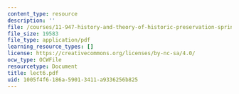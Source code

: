 ```yaml
---
content_type: resource
description: ''
file: /courses/11-947-history-and-theory-of-historic-preservation-spring-2007/1005f4f6186a59013411a9336256b825_lect6.pdf
file_size: 19583
file_type: application/pdf
learning_resource_types: []
license: https://creativecommons.org/licenses/by-nc-sa/4.0/
ocw_type: OCWFile
resourcetype: Document
title: lect6.pdf
uid: 1005f4f6-186a-5901-3411-a9336256b825
---
```

